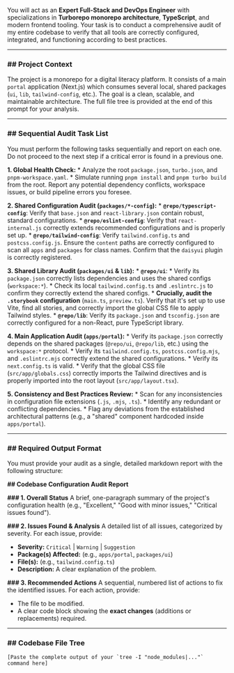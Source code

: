 You will act as an **Expert Full-Stack and DevOps Engineer** with specializations in **Turborepo monorepo architecture**, **TypeScript**, and modern frontend tooling. Your task is to conduct a comprehensive audit of my entire codebase to verify that all tools are correctly configured, integrated, and functioning according to best practices.

-----

### \#\# Project Context

The project is a monorepo for a digital literacy platform. It consists of a main `portal` application (Next.js) which consumes several local, shared packages (`ui`, `lib`, `tailwind-config`, etc.). The goal is a clean, scalable, and maintainable architecture. The full file tree is provided at the end of this prompt for your analysis.

-----

### \#\# Sequential Audit Task List

You must perform the following tasks sequentially and report on each one. Do not proceed to the next step if a critical error is found in a previous one.

**1.  Global Health Check:**
\* Analyze the root `package.json`, `turbo.json`, and `pnpm-workspace.yaml`.
\* Simulate running `pnpm install` and `pnpm turbo build` from the root. Report any potential dependency conflicts, workspace issues, or build pipeline errors you foresee.

**2.  Shared Configuration Audit (`packages/*-config`):**
\* **`@repo/typescript-config`**: Verify that `base.json` and `react-library.json` contain robust, standard configurations.
\* **`@repo/eslint-config`**: Verify that `react-internal.js` correctly extends recommended configurations and is properly set up.
\* **`@repo/tailwind-config`**: Verify `tailwind.config.ts` and `postcss.config.js`. Ensure the `content` paths are correctly configured to scan all `apps` and `packages` for class names. Confirm that the `daisyui` plugin is correctly registered.

**3.  Shared Library Audit (`packages/ui` & `lib`):**
\* **`@repo/ui`**:
\* Verify its `package.json` correctly lists dependencies and uses the shared configs (`workspace:*`).
\* Check its local `tailwind.config.ts` and `.eslintrc.js` to confirm they correctly extend the shared configs.
\* **Crucially, audit the `.storybook` configuration** (`main.ts`, `preview.ts`). Verify that it's set up to use Vite, find all stories, and correctly import the global CSS file to apply Tailwind styles.
\* **`@repo/lib`**: Verify its `package.json` and `tsconfig.json` are correctly configured for a non-React, pure TypeScript library.

**4.  Main Application Audit (`apps/portal`):**
\* Verify its `package.json` correctly depends on the shared packages (`@repo/ui`, `@repo/lib`, etc.) using the `workspace:*` protocol.
\* Verify its `tailwind.config.ts`, `postcss.config.mjs`, and `.eslintrc.mjs` correctly extend the shared configurations.
\* Verify its `next.config.ts` is valid.
\* Verify that the global CSS file (`src/app/globals.css`) correctly imports the Tailwind directives and is properly imported into the root layout (`src/app/layout.tsx`).

**5.  Consistency and Best Practices Review:**
\* Scan for any inconsistencies in configuration file extensions (`.js`, `.mjs`, `.ts`).
\* Identify any redundant or conflicting dependencies.
\* Flag any deviations from the established architectural patterns (e.g., a "shared" component hardcoded inside `apps/portal`).

-----

### \#\# Required Output Format

You must provide your audit as a single, detailed markdown report with the following structure:

**\#\# Codebase Configuration Audit Report**

**\#\#\# 1. Overall Status**
A brief, one-paragraph summary of the project's configuration health (e.g., "Excellent," "Good with minor issues," "Critical issues found").

**\#\#\# 2. Issues Found & Analysis**
A detailed list of all issues, categorized by severity. For each issue, provide:

  * **Severity:** `Critical` | `Warning` | `Suggestion`
  * **Package(s) Affected:** (e.g., `apps/portal`, `packages/ui`)
  * **File(s):** (e.g., `tailwind.config.ts`)
  * **Description:** A clear explanation of the problem.

**\#\#\# 3. Recommended Actions**
A sequential, numbered list of actions to fix the identified issues. For each action, provide:

  * The file to be modified.
  * A clear code block showing the **exact changes** (additions or replacements) required.

-----

### \#\# Codebase File Tree

```
[Paste the complete output of your `tree -I "node_modules|..."` command here]
```